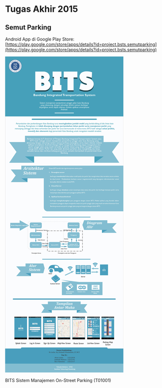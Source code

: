 # Tugas Akhir 2015

## Semut Parking

Android App di Google Play Store: [https://play.google.com/store/apps/details?id=project.bsts.semutparking](https://play.google.com/store/apps/details?id=project.bsts.semutparking)

![](/assets/BITS-Sistem-Manajemen-On-Street-Parking-T01001-poster.jpg)

BITS Sistem Manajemen On-Street Parking \(T01001\)

## 



